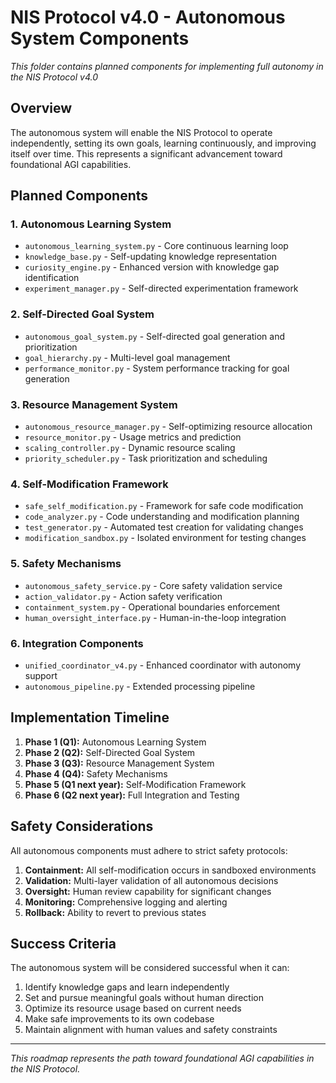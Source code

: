 # NIS Protocol v4.0 - Autonomous System Components

*This folder contains planned components for implementing full autonomy in the NIS Protocol v4.0*

## Overview

The autonomous system will enable the NIS Protocol to operate independently, setting its own goals, learning continuously, and improving itself over time. This represents a significant advancement toward foundational AGI capabilities.

## Planned Components

### 1. Autonomous Learning System
- `autonomous_learning_system.py` - Core continuous learning loop
- `knowledge_base.py` - Self-updating knowledge representation
- `curiosity_engine.py` - Enhanced version with knowledge gap identification
- `experiment_manager.py` - Self-directed experimentation framework

### 2. Self-Directed Goal System
- `autonomous_goal_system.py` - Self-directed goal generation and prioritization
- `goal_hierarchy.py` - Multi-level goal management
- `performance_monitor.py` - System performance tracking for goal generation

### 3. Resource Management System
- `autonomous_resource_manager.py` - Self-optimizing resource allocation
- `resource_monitor.py` - Usage metrics and prediction
- `scaling_controller.py` - Dynamic resource scaling
- `priority_scheduler.py` - Task prioritization and scheduling

### 4. Self-Modification Framework
- `safe_self_modification.py` - Framework for safe code modification
- `code_analyzer.py` - Code understanding and modification planning
- `test_generator.py` - Automated test creation for validating changes
- `modification_sandbox.py` - Isolated environment for testing changes

### 5. Safety Mechanisms
- `autonomous_safety_service.py` - Core safety validation service
- `action_validator.py` - Action safety verification
- `containment_system.py` - Operational boundaries enforcement
- `human_oversight_interface.py` - Human-in-the-loop integration

### 6. Integration Components
- `unified_coordinator_v4.py` - Enhanced coordinator with autonomy support
- `autonomous_pipeline.py` - Extended processing pipeline

## Implementation Timeline

1. **Phase 1 (Q1):** Autonomous Learning System
2. **Phase 2 (Q2):** Self-Directed Goal System
3. **Phase 3 (Q3):** Resource Management System
4. **Phase 4 (Q4):** Safety Mechanisms
5. **Phase 5 (Q1 next year):** Self-Modification Framework
6. **Phase 6 (Q2 next year):** Full Integration and Testing

## Safety Considerations

All autonomous components must adhere to strict safety protocols:

1. **Containment:** All self-modification occurs in sandboxed environments
2. **Validation:** Multi-layer validation of all autonomous decisions
3. **Oversight:** Human review capability for significant changes
4. **Monitoring:** Comprehensive logging and alerting
5. **Rollback:** Ability to revert to previous states

## Success Criteria

The autonomous system will be considered successful when it can:

1. Identify knowledge gaps and learn independently
2. Set and pursue meaningful goals without human direction
3. Optimize its resource usage based on current needs
4. Make safe improvements to its own codebase
5. Maintain alignment with human values and safety constraints

---

*This roadmap represents the path toward foundational AGI capabilities in the NIS Protocol.*